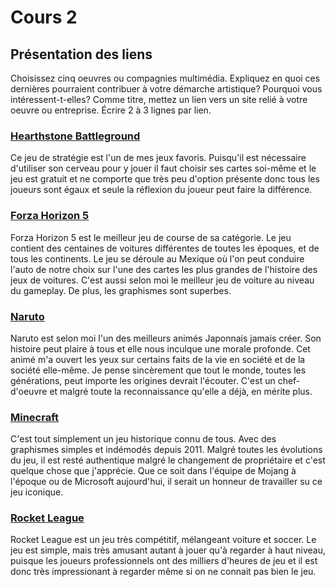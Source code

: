 # Cours 2
## Présentation des liens
Choisissez cinq oeuvres ou compagnies multimédia. Expliquez en quoi ces dernières pourraient contribuer à votre démarche artistique? Pourquoi vous intéressent-t-elles? Comme titre, mettez un lien vers un site relié à votre oeuvre ou entreprise. Écrire 2 à 3 lignes par lien.


### [Hearthstone Battleground](https://hearthstone.blizzard.com/en-gb/battlegrounds/) 
Ce jeu de stratégie est l'un de mes jeux favoris. Puisqu'il est nécessaire d'utiliser son cerveau pour y jouer il faut choisir ses cartes soi-même et le jeu est gratuit et ne comporte que très peu d'option présente donc tous les joueurs sont égaux et seule la réflexion du joueur peut faire la différence. 

### [Forza Horizon 5](https://forza.net/) 
Forza Horizon 5 est le meilleur jeu de course de sa catégorie. Le jeu contient des centaines de voitures différentes de toutes les époques, et de tous les continents. Le jeu se déroule au Mexique où l'on peut conduire l'auto de notre choix sur l'une des cartes les plus grandes de l'histoire des jeux de voitures. C'est aussi selon moi le meilleur jeu de voiture au niveau du gameplay. De plus, les graphismes sont superbes.

### [Naruto](https://fr.wikipedia.org/wiki/Naruto) 
Naruto est selon moi l'un des meilleurs animés Japonnais jamais créer. Son histoire peut plaire à tous et elle nous inculque une morale profonde. Cet animé m'a ouvert les yeux sur certains faits de la vie en société et de la société elle-même. Je pense sincèrement que tout le monde, toutes les générations, peut importe les origines devrait l'écouter. C'est un chef-d'oeuvre et malgré toute la reconnaissance qu'elle a déjà, en mérite plus.   

### [Minecraft](https://www.minecraft.net)
C'est tout simplement un jeu historique connu de tous. Avec des graphismes simples et indémodés depuis 2011. Malgré toutes les évolutions du jeu, il est resté authentique malgré le changement de propriétaire et c'est quelque chose que j'apprécie. Que ce soit dans l'équipe de Mojang à l'époque ou de Microsoft aujourd'hui, il serait un honneur de travailler su ce jeu iconique.

### [Rocket League](https://www.rocketleague.com/fr/) 
Rocket League est un jeu très compétitif, mélangeant voiture et soccer. Le jeu est simple, mais très amusant autant à jouer qu'à regarder à haut niveau, puisque les joueurs professionnels ont des milliers d'heures de jeu et il est donc très impressionant à regarder même si on ne connait pas bien le jeu.

